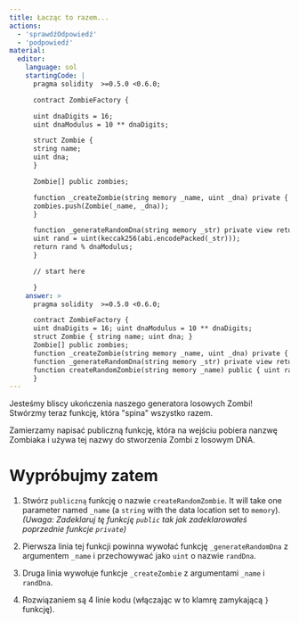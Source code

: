 ```yaml
---
title: Łacząc to razem...
actions:
  - 'sprawdźOdpowiedź'
  - 'podpowiedź'
material:
  editor:
    language: sol
    startingCode: |
      pragma solidity  >=0.5.0 <0.6.0;

      contract ZombieFactory {

      uint dnaDigits = 16;
      uint dnaModulus = 10 ** dnaDigits;

      struct Zombie {
      string name;
      uint dna;
      }

      Zombie[] public zombies;

      function _createZombie(string memory _name, uint _dna) private {
      zombies.push(Zombie(_name, _dna));
      }

      function _generateRandomDna(string memory _str) private view returns (uint) {
      uint rand = uint(keccak256(abi.encodePacked(_str)));
      return rand % dnaModulus;
      }

      // start here

      }
    answer: >
      pragma solidity  >=0.5.0 <0.6.0;

      contract ZombieFactory {
      uint dnaDigits = 16; uint dnaModulus = 10 ** dnaDigits;
      struct Zombie { string name; uint dna; }
      Zombie[] public zombies;
      function _createZombie(string memory _name, uint _dna) private { zombies.push(Zombie(_name, _dna)); }
      function _generateRandomDna(string memory _str) private view returns (uint) { uint rand = uint(keccak256(abi.encodePacked(_str))); return rand % dnaModulus; }
      function createRandomZombie(string memory _name) public { uint randDna = _generateRandomDna(_name); _createZombie(_name, randDna); }
      }
---
```


Jesteśmy bliscy ukończenia naszego generatora losowych Zombi! Stwórzmy teraz funkcję, która "spina" wszystko razem.

Zamierzamy napisać publiczną funkcję, która na wejściu pobiera nanzwę Zombiaka i używa tej nazwy do stworzenia Zombi z losowym DNA.

# Wypróbujmy zatem

1. Stwórz `publiczną` funkcję o nazwie `createRandomZombie`. It will take one parameter named `_name` (a `string` with the data location set to `memory`). *(Uwaga: Zadeklaruj tę funkcję `public` tak jak zadeklarowałeś poprzednie funkcje `private`)* 

2. Pierwsza linia tej funkcji powinna wywołać funkcję `_generateRandomDna` z argumentem `_name` i przechowywać jako `uint` o nazwie `randDna`.

3. Druga linia wywołuje funkcje `_createZombie` z argumentami `_name` i `randDna`.

4. Rozwiązaniem są 4 linie kodu (włączając w to klamrę zamykającą `}` funkcję).